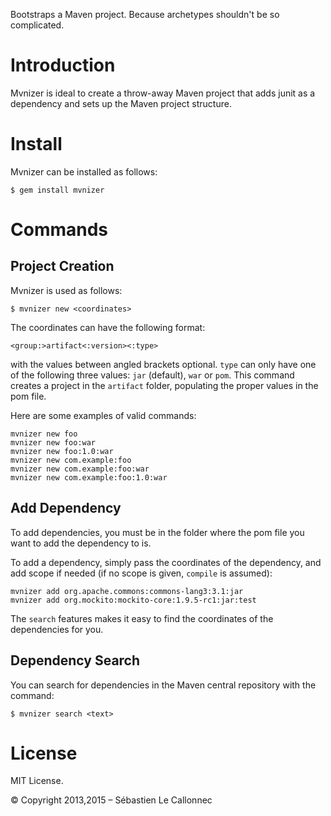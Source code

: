 Bootstraps a Maven project.  Because archetypes shouldn't be so complicated.

# Introduction

Mvnizer is ideal to create a throw-away Maven project that adds junit as a dependency and sets up the Maven project structure.

# Install

Mvnizer can be installed as follows:

    $ gem install mvnizer

# Commands

## Project Creation

Mvnizer is used as follows:

    $ mvnizer new <coordinates>

The coordinates can have the following format:

    <group:>artifact<:version><:type>

with the values between angled brackets optional.  `type` can only have one of the following three values: `jar` (default), `war` or `pom`.  This command creates a project in the `artifact` folder, populating the proper values in the pom file.

Here are some examples of valid commands:

    mvnizer new foo
    mvnizer new foo:war
    mvnizer new foo:1.0:war
    mvnizer new com.example:foo
    mvnizer new com.example:foo:war
    mvnizer new com.example:foo:1.0:war

## Add Dependency

To add dependencies, you must be in the folder where the pom file you want to add the dependency to is.

To add a dependency, simply pass the coordinates of the dependency, and add scope if needed (if no scope is given, `compile` is assumed):

    mvnizer add org.apache.commons:commons-lang3:3.1:jar
    mvnizer add org.mockito:mockito-core:1.9.5-rc1:jar:test

The `search` features makes it easy to find the coordinates of the dependencies for you.


## Dependency Search

You can search for dependencies in the Maven central repository with the command:

    $ mvnizer search <text>



# License

MIT License.

© Copyright 2013,2015 – Sébastien Le Callonnec
